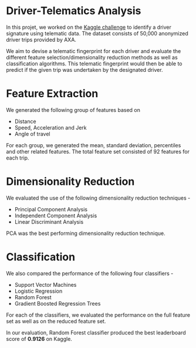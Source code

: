 # Driver-Telematics Analysis 

In this projet, we worked on the [Kaggle challenge](https://www.kaggle.com/c/axa-driver-telematics-analysis) to identify a driver signature using telematic data. The dataset consists of 50,000 anonymized driver trips provided by AXA. 

We aim to devise a telematic fingerprint for each driver and evaluate the different feature selection/dimensionality reduction methods as well as classification algorithms. This telematic fingerprint would then be able to predict if the given trip was undertaken by the designated driver.

# Feature Extraction
We generated the following group of features based on 
- Distance
- Speed, Acceleration and Jerk 
- Angle of travel

For each group, we generated the mean, standard deviation, percentiles and other related features. The total feature set consisted of 92 features for each trip.

# Dimensionality Reduction
We evaluated the use of the following dimensionality reduction techniques -
- Principal Component Analysis 
- Independent Component Analysis 
- Linear Discriminant Analysis

PCA was the best performing dimensionality reduction technique.

# Classification
We also compared the performance of the following four classifiers -
- Support Vector Machines
- Logistic Regression
- Random Forest
- Gradient Boosted Regression Trees

For each of the classifiers, we evaluated the performance on the full feature set as well as on the reduced feature set.

In our evaluation, Random Forest classifier produced the best leaderboard score of **0.9126** on Kaggle.

